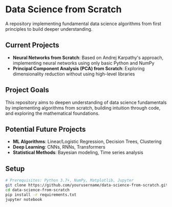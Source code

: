 # Data Science from Scratch 

A repository implementing fundamental data science algorithms from first principles to build deeper understanding. 

## Current Projects

- **Neural Networks from Scratch**: Based on Andrej Karpathy's approach, implementing neural networks using only basic Python and NumPy
- **Principal Component Analysis (PCA) from Scratch**: Exploring dimensionality reduction without using high-level libraries

## Project Goals

This repository aims to deepen understanding of data science fundamentals by implementing algorithms from scratch, building intuition through code, and exploring the mathematical foundations.

## Potential Future Projects

- **ML Algorithms**: Linear/Logistic Regression, Decision Trees, Clustering
- **Deep Learning**: CNNs, RNNs, Transformers
- **Statistical Methods**: Bayesian modeling, Time series analysis 

## Setup

```bash
# Prerequisites: Python 3.7+, NumPy, Matplotlib, Jupyter
git clone https://github.com/yourusername/data-science-from-scratch.git
cd data-science-from-scratch
pip install -r requirements.txt
jupyter notebook

